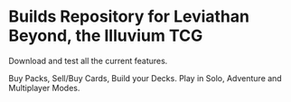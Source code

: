 # Builds Repository for Leviathan Beyond, the Illuvium TCG

Download and test all the current features. 

Buy Packs, Sell/Buy Cards, Build your Decks. Play in Solo, Adventure and Multiplayer Modes. 
